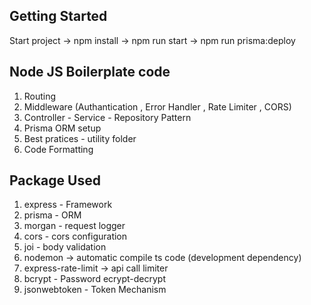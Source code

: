 ## Getting Started

Start project
-> npm install
-> npm run start
-> npm run prisma:deploy

## Node JS Boilerplate code

1. Routing
2. Middleware (Authantication , Error Handler , Rate Limiter , CORS)
3. Controller - Service - Repository Pattern
4. Prisma ORM setup
5. Best pratices - utility folder
6. Code Formatting

## Package Used

1. express - Framework
2. prisma - ORM
3. morgan - request logger
4. cors - cors configuration
5. joi - body validation
6. nodemon -> automatic compile ts code (development dependency)
7. express-rate-limit -> api call limiter
8. bcrypt - Password ecrypt-decrypt
9. jsonwebtoken - Token Mechanism
